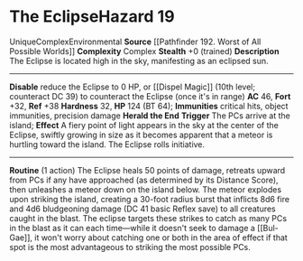 ﻿---
ac: '46'
all_resistance: null
complexity: Complex
element: null
fortitude: '+32'
hardness: '32'
hazard_type: Environmental
hp: 124 (BT 64)
id: '398'
immunity:
- critical hits
- object immunities
- precision damage
level: '19'
name: The Eclipse
rarity: Unique
reflex: '+38'
resistance: null
school: null
source: '[[DATABASE/source/Pathfinder 192. Worst of All Possible Worlds|Pathfinder
  #192: Worst of All Possible Worlds]]'
trait:
- '[[DATABASE/trait/Complex|Complex]]'
- '[[DATABASE/trait/Environmental|Environmental]]'
- '[[DATABASE/trait/Unique|Unique]]'
type: Hazard
weakness: null
will: null

---
# The Eclipse<span class="item-type">Hazard 19</span>

<span class="trait-unique item-trait">Unique</span><span class="item-trait">Complex</span><span class="item-trait">Environmental</span>
**Source** [[Pathfinder 192. Worst of All Possible Worlds]]
**Complexity** Complex
**Stealth** +0 (trained)
**Description** The Eclipse is located high in the sky, manifesting as an eclipsed sun.

---
**Disable** reduce the Eclipse to 0 HP, or [[Dispel Magic]] (10th level; counteract DC 39) to counteract the Eclipse (once it's in range)
**AC** 46, **Fort** +32, **Ref** +38
**Hardness** 32, **HP** 124 (BT 64); **Immunities** critical hits, object immunities, precision damage
**Herald the End** **Trigger** The PCs arrive at the island; **Effect** A fiery point of light appears in the sky at the center of the Eclipse, swiftly growing in size as it becomes apparent that a meteor is hurtling toward the island. The Eclipse rolls initiative.

---
**Routine** (1 action) The Eclipse heals 50 points of damage, retreats upward from PCs if any have approached (as determined by its Distance Score), then unleashes a meteor down on the island below. The meteor explodes upon striking the island, creating a 30-foot radius burst that inflicts 8d6 fire and 4d6 bludgeoning damage (DC 41 basic Reflex save) to all creatures caught in the blast. The eclipse targets these strikes to catch as many PCs in the blast as it can each time—while it doesn't seek to damage a [[Bul-Gae]], it won't worry about catching one or both in the area of effect if that spot is the most advantageous to striking the most possible PCs.